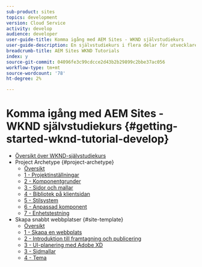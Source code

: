 ```yaml
---
sub-product: sites
topics: development
version: Cloud Service
activity: develop
audience: developer
user-guide-title: Komma igång med AEM Sites - WKND självstudiekurs
user-guide-description: En självstudiekurs i flera delar för utvecklare som inte är AEM. Implementera en AEM sajt för ett fiktivt livsstilsmärke, WKND.
breadcrumb-title: AEM Sites WKND Tutorials
index: y
source-git-commit: 04096fe3c99cdcce2d43b2b29899c2bbe37ac056
workflow-type: tm+mt
source-wordcount: '78'
ht-degree: 2%

---
```



# Komma igång med AEM Sites - WKND självstudiekurs {#getting-started-wknd-tutorial-develop}

+ [Översikt över WKND-självstudiekurs](overview.md)
+ Project Archetype {#project-archetype}
   + [Översikt](./project-archetype/overview.md)
   + [1 - Projektinställningar](./project-archetype/project-setup.md)
   + [2 - Komponentgrunder](./project-archetype/component-basics.md)
   + [3 - Sidor och mallar](./project-archetype/pages-templates.md)
   + [4 - Bibliotek på klientsidan](./project-archetype/client-side-libraries.md)
   + [5 - Stilsystem](./project-archetype/style-system.md)
   + [6 - Anpassad komponent](./project-archetype/custom-component.md)
   + [7 - Enhetstestning](./project-archetype/unit-testing.md)
+ Skapa snabbt webbplatser {#site-template}
   + [Översikt](./site-template/overview.md)
   + [1 - Skapa en webbplats](./site-template/create-site.md)
   + [2 - Introduktion till framtagning och publicering](./site-template/author-content-publish.md)
   + [3 - UI-planering med Adobe XD](./site-template/ui-planning-adobe-xd.md)
   + [3 - Sidmallar](./site-template/page-templates.md)
   + [4 - Tema](./site-template/theming.md)
